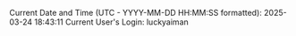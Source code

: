 Current Date and Time (UTC - YYYY-MM-DD HH:MM:SS formatted): 2025-03-24 18:43:11
Current User's Login: luckyaiman

